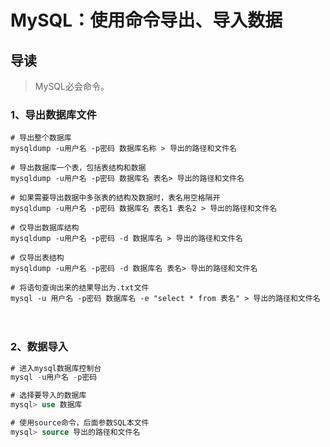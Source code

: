 # MySQL：使用命令导出、导入数据

## 导读

> MySQL必会命令。

### 1、导出数据库文件

```shell
# 导出整个数据库
mysqldump -u用户名 -p密码 数据库名称 > 导出的路径和文件名

# 导出数据库一个表，包括表结构和数据
mysqldump -u用户名 -p密码 数据库名 表名> 导出的路径和文件名

# 如果需要导出数据中多张表的结构及数据时，表名用空格隔开
mysqldump -u用户名 -p密码 数据库名 表名1 表名2 > 导出的路径和文件名

# 仅导出数据库结构
mysqldump -u用户名 -p密码 -d 数据库名 > 导出的路径和文件名

# 仅导出表结构
mysqldump -u用户名 -p密码 -d 数据库名 表名> 导出的路径和文件名

# 将语句查询出来的结果导出为.txt文件
mysql -u 用户名 -p密码 数据库名 -e "select * from 表名" > 导出的路径和文件名
```
　　
### 2、数据导入

```sql
# 进入mysql数据库控制台
mysql -u用户名 -p密码

# 选择要导入的数据库
mysql> use 数据库

# 使用source命令，后面参数SQL本文件
mysql> source 导出的路径和文件名
```
